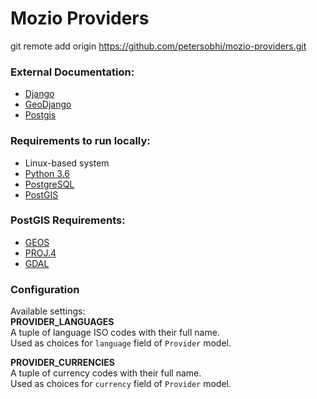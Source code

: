 # Mozio Providers
git remote add origin https://github.com/petersobhi/mozio-providers.git

### External Documentation:

* [Django](https://docs.djangoproject.com/en/2.0/releases/2.0/)
* [GeoDjango](https://docs.djangoproject.com/en/2.1/ref/contrib/gis/tutorial/)
* [Postgis](https://postgis.net/documentation/)

### Requirements to run locally:
* Linux-based system
* [Python 3.6](https://www.python.org/)
* [PostgreSQL](https://www.postgresql.org/)
* [PostGIS](https://postgis.net/install/)

### PostGIS Requirements:
* [GEOS](http://trac.osgeo.org/geos)
* [PROJ.4](https://github.com/OSGeo/proj.4/wiki/)
* [GDAL](https://trac.osgeo.org/gdal/)

### Configuration  
Available settings:  
**PROVIDER_LANGUAGES**  
A tuple of language ISO codes with their full name.  
Used as choices for `language` field of `Provider` model.  

**PROVIDER_CURRENCIES**  
A tuple of currency codes with their full name.  
Used as choices for `currency` field of `Provider` model.  

